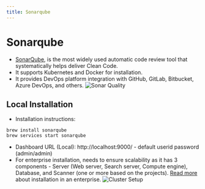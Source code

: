 ```yaml
---
title: Sonarqube
---
```

# Sonarqube
- [SonarQube](https://www.sonarqube.org/), is the most widely used automatic code review tool that systematically helps deliver Clean Code.
- It supports Kubernetes and Docker for installation.
- It provides DevOps platform integration with GitHub, GitLab, Bitbucket, Azure DevOps, and others.
![Sonar Quality](https://docs.sonarqube.org/9.6/images/dev-cycle.png)

## Local Installation
- Installation instructions:
```
brew install sonarqube
brew services start sonarqube
```
- Dashboard URL (Local): http://localhost:9000/ - default userid password (admin/admin)
- For enterprise installation, needs to ensure scalability as it has 3 components - Server (Web server, Search server, Compute engine), Database, and Scanner (one or more based on the projects). [Read more](https://docs.sonarqube.org/latest/setup/install-server/) about installation in an enterprise.
![Cluster Setup](https://docs.sonarqube.org/9.6/images/SQ-instance-components.png)